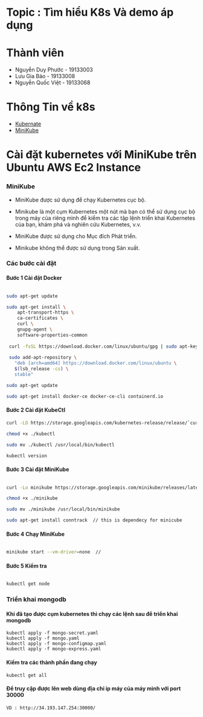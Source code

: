 # Topic : Tìm hiểu K8s Và demo áp dụng

# Thành viên
- Nguyễn Duy Phước - 19133003
- Lưu Gia Bảo      - 19133008
- Nguyễn Quốc Việt - 19133068

# Thông Tin về k8s
- [Kubernate](https://kubernetes.io/vi/docs/concepts/overview/what-is-kubernetes/)
- [MiniKube](https://viblo.asia/p/tim-hieu-co-ban-ve-kubernetes-k8s-part-2-minikube-XL6lA2Mp5ek)

# Cài đặt kubernetes với MiniKube trên Ubuntu AWS Ec2 Instance 

### MiniKube 

- MiniKube được sử dụng để chạy Kubernetes cục bộ.

- Minikube là một cụm Kubernetes một nút mà bạn có thể sử dụng cục bộ trong máy của riêng mình để kiểm tra các tập lệnh triển khai Kubernetes của bạn, khám phá và nghiên cứu Kubernetes, v.v.

- MiniKube được sử dụng cho Mục đích Phát triển.

- Minikube không thể được sử dụng trong Sản xuất.


### Các bước cài đặt

#### Bước 1 Cài đặt Docker 

```sh

sudo apt-get update

sudo apt-get install \
    apt-transport-https \
    ca-certificates \
    curl \
    gnupg-agent \
    software-properties-common
    
 curl -fsSL https://download.docker.com/linux/ubuntu/gpg | sudo apt-key add -
 
 sudo add-apt-repository \
   "deb [arch=amd64] https://download.docker.com/linux/ubuntu \
   $(lsb_release -cs) \
   stable"

sudo apt-get update

sudo apt-get install docker-ce docker-ce-cli containerd.io

````

#### Bước 2 Cài đặt KubeCtl 

```sh
curl -LO https://storage.googleapis.com/kubernetes-release/release/`curl -s https://storage.googleapis.com/kubernetes-release/release/stable.txt`/bin/linux/amd64/kubectl

chmod +x ./kubectl

sudo mv ./kubectl /usr/local/bin/kubectl

kubectl version

```

#### Bước 3 Cài đặt MiniKube
```sh

curl -Lo minikube https://storage.googleapis.com/minikube/releases/latest/minikube-linux-amd64

chmod +x ./minikube

sudo mv ./minikube /usr/local/bin/minikube

sudo apt-get install conntrack  // this is dependecy for minicube 
```

#### Bước 4 Chạy MiniKube

```sh

minikube start --vm-driver=none  // 

```

#### Bước 5 Kiểm tra 

```sh

kubectl get node 

```


### Triển khai mongodb 

#### Khi đã tạo được cụm kubernetes thì chạy các lệnh sau để triển khai mongodb 
```
kubectl apply -f mongo-secret.yaml
kubectl apply -f mongo.yaml
kubectl apply -f mongo-configmap.yaml 
kubectl apply -f mongo-express.yaml
```
#### Kiểm tra các thành phần đang chạy 
```
kubectl get all
```
#### Để truy cập được lên web dùng địa chỉ ip máy của máy mình  với port 30000
	VD : http://34.193.147.254:30000/